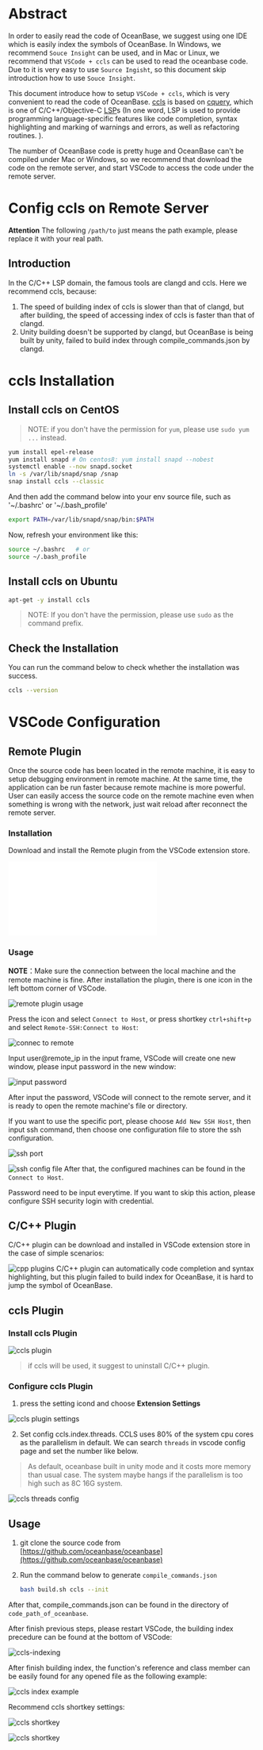 # Abstract

In order to easily read the code of OceanBase, we suggest using one IDE which is easily index the symbols of OceanBase. In Windows, we recommend `Souce Insight` can be used, and in Mac or Linux, we recommend that `VSCode + ccls` can be used to read the oceanbase code. Due to it is very easy to use `Source Ingisht`, so this document skip introduction how to use `Souce Insight`.

This document introduce how to setup `VSCode + ccls`, which is very convenient to read the code of OceanBase. [ccls](https://github.com/MaskRay/ccls) is based on [cquery](https://github.com/jacobdufault/cquery), which is one of C/C++/Objective-C  [LSP](https://en.wikipedia.org/wiki/Language_Server_Protocol)s (In one word, LSP is used to provide programming language-specific features like code completion, syntax highlighting and marking of warnings and errors, as well as refactoring routines. ).

The number of OceanBase code is pretty huge and OceanBase can't be compiled under Mac or Windows, so we recommend that download the code on the remote server, and start VSCode to access the code under the remote server. 

# Config ccls on Remote Server

**Attention**
The following `/path/to` just means the path example, please replace it with your real path. 

## Introduction

In the C/C++ LSP domain, the famous tools are clangd and ccls. Here we recommend ccls, because:

1. The speed of building index of ccls is slower than that of clangd, but after building, the speed of accessing index of ccls is faster than that of clangd. 
2. Unity building doesn't be supported by clangd, but OceanBase is being built by unity, failed to build index through compile_commands.json by clangd. 

# ccls Installation

## Install ccls on CentOS

> NOTE: if you don't have the permission for `yum`, please use `sudo yum ...` instead.

```bash
yum install epel-release
yum install snapd # On centos8: yum install snapd --nobest 
systemctl enable --now snapd.socket
ln -s /var/lib/snapd/snap /snap
snap install ccls --classic
```

And then add the command below into your env source file, such as '~/.bashrc' or '~/.bash_profile'

```bash
export PATH=/var/lib/snapd/snap/bin:$PATH
```

Now, refresh your environment like this:

```bash
source ~/.bashrc   # or
source ~/.bash_profile
```

## Install ccls on Ubuntu

```bash
apt-get -y install ccls
```

> NOTE: If you don't have the permission, please use `sudo` as the command prefix.

## Check the Installation

You can run the command below to check whether the installation was success.

```bash
ccls --version
```

# VSCode Configuration

## Remote Plugin

Once the source code has been located in the remote machine, it is easy to setup debugging environment in remote machine. At the same time, the application can be run faster because remote machine is more powerful.  User can easily access the source code on the remote machine even when something is wrong with the network, just wait reload after reconnect the remote server. 

### Installation

Download and install the Remote plugin from the VSCode extension store.

![remote plugin](images/ide-settings-remote-plugin.md)

### Usage

**NOTE**：Make sure the connection between the local machine and the remote machine is fine. 
After installation the plugin, there is one icon in the left bottom corner of VSCode. 

![remote plugin usage](images/ide-settings-remote-plugin-usage.png)

Press the icon and select `Connect to Host`, or press shortkey `ctrl+shift+p` and select `Remote-SSH:Connect to Host`:

![connec to remote ](images/ide-settings-connect-to-remote-server.png)

Input user@remote_ip in the input frame, VSCode will create one new window, please input password in the new window:

![input password](images/ide-settings-input-password.png)

After input the password, VSCode will connect to the remote server, and it is ready to open the remote machine's file or directory. 

If you want to use the specific port, please choose `Add New SSH Host`, then input ssh command, then choose one configuration file to store the ssh configuration. 

![ssh port](images/ide-settings-use-different-ssh-port.png)

![ssh config file](images/ide-settings-choose-ssh-config.png)
After that, the configured machines can be found in the `Connect to Host`. 

Password need to be input everytime. If you want to skip this action, please configure SSH security login with credential. 

## C/C++ Plugin

C/C++ plugin can be download and installed in VSCode extension store in the case of simple scenarios:

![cpp plugins](images/ide-settings-cpp-plugins.png)
C/C++ plugin can automatically code completion and syntax highlighting, but this plugin failed to build index for OceanBase, it is hard to jump the symbol of OceanBase. 

## ccls Plugin

### Install ccls Plugin

![ccls plugin](images/ide-settings-ccls-plugin.png)

> if ccls will be used, it suggest to uninstall C/C++ plugin. 

### Configure ccls Plugin

1. press the setting icond and choose **Extension Settings**

![ccls plugin settings](images/ide-settings-ccls-plugin-settings.png)

2. Set config ccls.index.threads. CCLS uses 80% of the system cpu cores as the parallelism in default. We can search `threads` in vscode config page and set the number like below.

> As default, oceanbase built in unity mode and it costs more memory than usual case. The system maybe hangs if the parallelism is too high such as 8C 16G system.

![ccls threads config](images/ide-settings-ccls-threads-config.png)

## Usage

1. git clone the source code from [https://github.com/oceanbase/oceanbase](https://github.com/oceanbase/oceanbase)
2. Run the command below to generate `compile_commands.json`
   
   ```bash
   bash build.sh ccls --init
   ```

After that, compile_commands.json can be found in the directory of `code_path_of_oceanbase`.

After finish previous steps, please restart VSCode, the building index precedure can be found at the bottom of VSCode:

![ccls-indexing](images/ide-settings-ccls-indexing.png)

After finish building index, the function's reference and class member can be easily found for any opened file as the following example:

![ccls index example](images/ide-settings-ccls-index-example.png)

Recommend ccls shortkey settings:

![ccls shortkey](images/ide-settings-ccls-keyboard-settings.png)

![ccls shortkey](images/ide-settings-ccls-keyboard-settings2.png)
